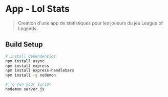 # App - Lol Stats

> Creation d'une app de statistiques pour les joueurs du jeu League of Legends.


## Build Setup

``` bash
# install dependencies
npm install async
npm install express
npm install express-handlebars
npm install -g nodemon

# To run your script
nodemon server.js

```